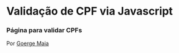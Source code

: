 # Validação de CPF via Javascript


### Página para validar CPFs


Por [Goerge Maia](https://github.com/georgemaia/)